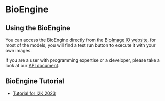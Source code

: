 # BioEngine


## Using the BioEngine

You can access the BioEngine directly from the [BioImage.IO website](https://bioimage.io), for most of the models, you will find a test run button to execute it with your own images. 

If you are a user with programming expertise or a developer, please take a look at our [API document](./api.md).

## BioEngine Tutorial
 * [Tutorial for I2K 2023](https://slides.imjoy.io/?slides=https://raw.githubusercontent.com/bioimage-io/BioEngine/main/slides/i2k-2023-bioengine-workshop.md)
